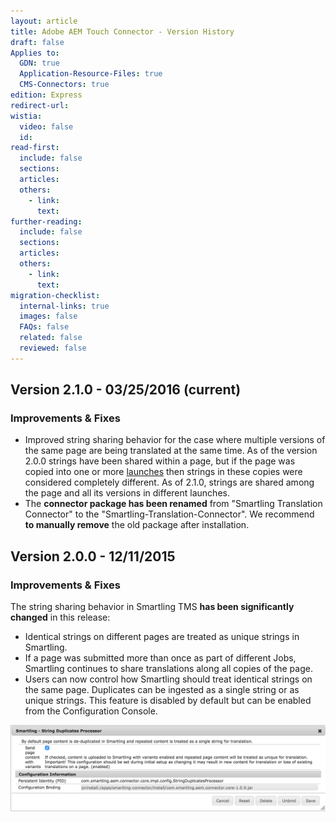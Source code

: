 ```yaml
---
layout: article
title: Adobe AEM Touch Connector - Version History
draft: false
Applies to:
  GDN: true
  Application-Resource-Files: true
  CMS-Connectors: true
edition: Express
redirect-url:
wistia:
  video: false
  id:
read-first:
  include: false
  sections:
  articles:
  others:
    - link:
      text:
further-reading:
  include: false
  sections:
  articles:
  others:
    - link:
      text:
migration-checklist:
  internal-links: true
  images: false
  FAQs: false
  related: false
  reviewed: false
---
```



## Version 2.1.0 - 03/25/2016 (current)

### Improvements & Fixes

* Improved string sharing behavior for the case where multiple versions of the same page are being translated at the same time. As of the version 2.0.0 strings have been shared within a page, but if the page was copied into one or more [launches](https://docs.adobe.com/docs/en/aem/6-1/author/site-page-features/launches.html) then strings in these copies were considered completely different. As of 2.1.0, strings are shared among the page and all its versions in different launches.
* The **connector package has been renamed** from "Smartling Translation Connector" to the "Smartling-Translation-Connector". We recommend **to manually remove** the old package after installation.


## Version 2.0.0 - 12/11/2015

### Improvements & Fixes

The string sharing behavior in Smartling TMS **has been significantly changed** in this release:

* Identical strings on different pages are treated as unique strings in Smartling.
* If a page was submitted more than once as part of different Jobs, Smartling continues to share translations along all copies of the page.
* Users can now control how Smartling should treat identical strings on the same page. Duplicates can be ingested as a single string or as unique strings. This feature is disabled by default but can be enabled from the Configuration Console.


![](/uploads/versions/3776b166-a017-11e5-8c10-6c2ae28db3de---x----1738-476x---.png)